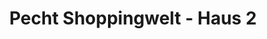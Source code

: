 ---
title: "Pecht Shoppingwelt - Haus 2"
url: /bad-neustadt-an-der-saale/pecht-shoppingwelt-haus-2/
shop: Warenhaus
---